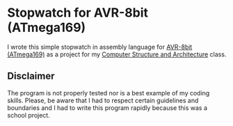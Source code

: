 # Stopwatch for AVR-8bit (ATmega169)
I wrote this simple stopwatch in assembly language for [AVR-8bit (ATmega169)](http://www.atmel.com/images/doc2514.pdf) as a project for my [Computer Structure and Architecture](https://edux.fit.cvut.cz/courses/BI-SAP/en/start) class.

## Disclaimer
The program is not properly tested nor is a best example of my coding skills. Please, be aware that I had to respect certain guidelines and boundaries and I had to write this program rapidly because this was a school project.
